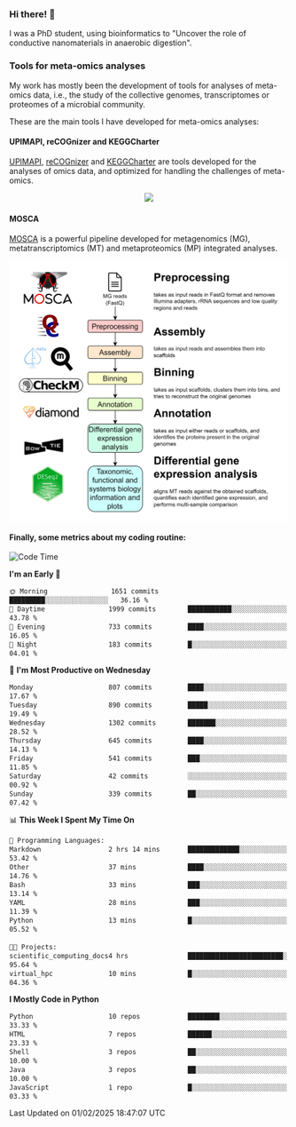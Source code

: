 ### Hi there! 👋

I was a PhD student, using bioinformatics to "Uncover the role of conductive nanomaterials in anaerobic digestion".

### Tools for meta-omics analyses

My work has mostly been the development of tools for analyses of meta-omics data, i.e., the study of the collective genomes, transcriptomes or proteomes of a microbial community.

These are the main tools I have developed for meta-omics analyses:

#### UPIMAPI, reCOGnizer and KEGGCharter

[UPIMAPI](https://github.com/iquasere/UPIMAPI), [reCOGnizer](https://github.com/iquasere/reCOGnizer) and [KEGGCharter](https://github.com/iquasere/KEGGCharter) are tools developed for the analyses of omics data, and optimized for handling the challenges of meta-omics.

<p align="center">
    <img src="assets/annotation_paper.png">
</p>

#### MOSCA

[MOSCA](https://github.com/iquasere/MOSCA) is a powerful pipeline developed for metagenomics (MG), metatranscriptomics (MT) and metaproteomics (MP) integrated analyses.

<p align="center">
    <img src="assets/mosca_workflow.png" align="center" width="700">
</p>


#### Finally, some metrics about my coding routine:

<!--START_SECTION:waka-->
![Code Time](http://img.shields.io/badge/Code%20Time-910%20hrs%2053%20mins-blue)

**I'm an Early 🐤** 

```text
🌞 Morning                1651 commits        █████████░░░░░░░░░░░░░░░░   36.16 % 
🌆 Daytime                1999 commits        ███████████░░░░░░░░░░░░░░   43.78 % 
🌃 Evening                733 commits         ████░░░░░░░░░░░░░░░░░░░░░   16.05 % 
🌙 Night                  183 commits         █░░░░░░░░░░░░░░░░░░░░░░░░   04.01 % 
```
📅 **I'm Most Productive on Wednesday** 

```text
Monday                   807 commits         ████░░░░░░░░░░░░░░░░░░░░░   17.67 % 
Tuesday                  890 commits         █████░░░░░░░░░░░░░░░░░░░░   19.49 % 
Wednesday                1302 commits        ███████░░░░░░░░░░░░░░░░░░   28.52 % 
Thursday                 645 commits         ████░░░░░░░░░░░░░░░░░░░░░   14.13 % 
Friday                   541 commits         ███░░░░░░░░░░░░░░░░░░░░░░   11.85 % 
Saturday                 42 commits          ░░░░░░░░░░░░░░░░░░░░░░░░░   00.92 % 
Sunday                   339 commits         ██░░░░░░░░░░░░░░░░░░░░░░░   07.42 % 
```


📊 **This Week I Spent My Time On** 

```text
💬 Programming Languages: 
Markdown                 2 hrs 14 mins       █████████████░░░░░░░░░░░░   53.42 % 
Other                    37 mins             ████░░░░░░░░░░░░░░░░░░░░░   14.76 % 
Bash                     33 mins             ███░░░░░░░░░░░░░░░░░░░░░░   13.14 % 
YAML                     28 mins             ███░░░░░░░░░░░░░░░░░░░░░░   11.39 % 
Python                   13 mins             █░░░░░░░░░░░░░░░░░░░░░░░░   05.52 % 

🐱‍💻 Projects: 
scientific_computing_docs4 hrs               ████████████████████████░   95.64 % 
virtual_hpc              10 mins             █░░░░░░░░░░░░░░░░░░░░░░░░   04.36 % 
```

**I Mostly Code in Python** 

```text
Python                   10 repos            ████████░░░░░░░░░░░░░░░░░   33.33 % 
HTML                     7 repos             ██████░░░░░░░░░░░░░░░░░░░   23.33 % 
Shell                    3 repos             ██░░░░░░░░░░░░░░░░░░░░░░░   10.00 % 
Java                     3 repos             ██░░░░░░░░░░░░░░░░░░░░░░░   10.00 % 
JavaScript               1 repo              █░░░░░░░░░░░░░░░░░░░░░░░░   03.33 % 
```




 Last Updated on 01/02/2025 18:47:07 UTC
<!--END_SECTION:waka-->
